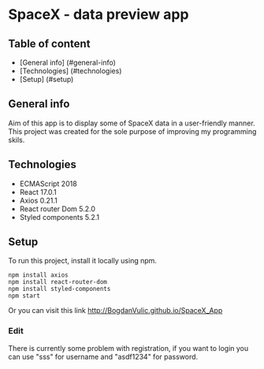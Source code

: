 # SpaceX - data preview app

## Table of content
* [General info] (#general-info)
* [Technologies] (#technologies)
* [Setup] (#setup)

## General info
Aim of this app is to display some of SpaceX data in a user-friendly manner.
This project was created for the sole purpose of improving my programming skils.

## Technologies
* ECMAScript 2018
* React 17.0.1
* Axios 0.21.1
* React router Dom 5.2.0
* Styled components 5.2.1

## Setup
To run this project, install it locally using npm.
```
npm install axios
npm install react-router-dom
npm install styled-components
npm start
```
Or you can visit this link http://BogdanVulic.github.io/SpaceX_App

### Edit
There is currently some problem with registration, if you want to login you can use "sss" for username and "asdf1234" for password.